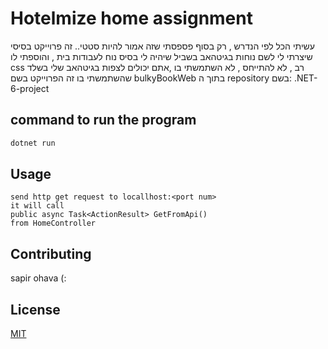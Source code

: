 # Hotelmize home assignment

עשיתי הכל לפי הנדרש , רק בסוף פספסתי שזה אמור להיות סטטי..
זה פרוייקט בסיסי שיצרתי לי לשם נוחות בגיטהאב בשביל שיהיה לי בסיס נוח לעבודות בית ,
והוספתי לו css רב , לא להתייחס , לא השתמשתי בו ,אתם יכולים לצפות בגיטהאב שלי בשלד שהשתמשתי בו 
זה הפרוייקט בשם bulkyBookWeb
בתוך ה repository 
בשם:
.NET-6-project

## command to run the program

```bash
dotnet run
```

## Usage

```
send http get request to locallhost:<port num>
it will call 
public async Task<ActionResult> GetFromApi()
from HomeController
```

## Contributing

sapir ohava (:
## License

[MIT](https://choosealicense.com/licenses/mit/)
